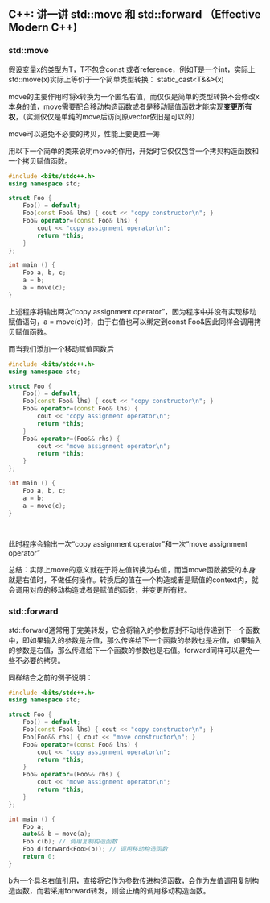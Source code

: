 ## C++: 讲一讲 std::move 和 std::forward （Effective Modern C++)

### std::move

假设变量x的类型为T，T不包含const 或者reference，例如T是一个int，实际上std::move(x)实际上等价于一个简单类型转换：
static_cast<T&&>(x)

move的主要作用时将x转换为一个匿名右值，而仅仅是简单的类型转换不会修改x本身的值，move需要配合移动构造函数或者是移动赋值函数才能实现**变更所有权**，（实测仅仅是单纯的move后访问原vector依旧是可以的）

move可以避免不必要的拷贝，性能上要更胜一筹

用以下一个简单的类来说明move的作用，开始时它仅仅包含一个拷贝构造函数和一个拷贝赋值函数。

```cpp
#include <bits/stdc++.h>
using namespace std;

struct Foo {
    Foo() = default;
    Foo(const Foo& lhs) { cout << "copy constructor\n"; }
    Foo& operator=(const Foo& lhs) {
        cout << "copy assignment operator\n";
        return *this;
    }
};

int main () {
    Foo a, b, c;
    a = b;
    a = move(c);
}
```

上述程序将输出两次“copy assignment operator”，因为程序中并没有实现移动赋值语句，a = move(c)时，由于右值也可以绑定到const Foo&因此同样会调用拷贝赋值函数。

而当我们添加一个移动赋值函数后
```cpp
#include <bits/stdc++.h>
using namespace std;

struct Foo {
    Foo() = default;
    Foo(const Foo& lhs) { cout << "copy constructor\n"; }
    Foo& operator=(const Foo& lhs) {
        cout << "copy assignment operator\n";
        return *this;
    }
    Foo& operator=(Foo&& rhs) {
        cout << "move assignment operator\n";
        return *this;
    }
};

int main () {
    Foo a, b, c;
    a = b;
    a = move(c);
}

    
```

此时程序会输出一次“copy assignment operator”和一次“move assignment operator”

总结：实际上move的意义就在于将左值转换为右值，而当move函数接受的本身就是右值时，不做任何操作。转换后的值在一个构造或者是赋值的context内，就会调用对应的移动构造或者是赋值的函数，并变更所有权。

### std::forward

std::forward通常用于完美转发，它会将输入的参数原封不动地传递到下一个函数中，即如果输入的参数是左值，那么传递给下一个函数的参数也是左值，如果输入的参数是右值，那么传递给下一个函数的参数也是右值。forward同样可以避免一些不必要的拷贝。

同样结合之前的例子说明：
```cpp
#include <bits/stdc++.h>
using namespace std;

struct Foo {
    Foo() = default;
    Foo(const Foo& lhs) { cout << "copy constructor\n"; }
    Foo(Foo&& rhs) { cout << "move constructor\n"; }
    Foo& operator=(const Foo& lhs) {
        cout << "copy assignment operator\n";
        return *this;
    }
    Foo& operator=(Foo&& rhs) {
        cout << "move assignment operator\n";
        return *this;
    }
};

int main () {
    Foo a;
    auto&& b = move(a);
    Foo c(b); // 调用复制构造函数
    Foo d(forward<Foo>(b)); // 调用移动构造函数
    return 0;
}


```
b为一个具名右值引用，直接将它作为参数传进构造函数，会作为左值调用复制构造函数，而若采用forward转发，则会正确的调用移动构造函数。
